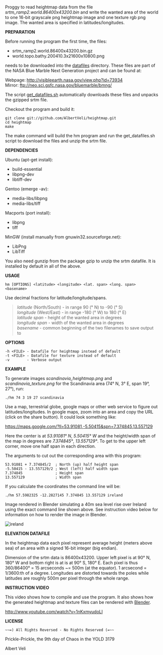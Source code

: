 Proggy to read heightmap data from the file *srtm_ramp2.world.86400x43200.bin*
and write the wanted area of the world to one 16-bit grayscale png heightmap image
and one texture rgb png image. The wanted area is specified in latitudes/longitudes.

**PREPARATION**

Before running the program the first time, the files:

* srtm_ramp2.world.86400x43200.bin.gz
* world.topo.bathy.200410.3x21600x10800.png

needs to be downloaded into the
[datafiles](https://github.com/AlbertVeli/heightmap/blob/master/datafiles/)
directory. These files are part of the NASA Blue Marble Next Generation project
and can be found at:

Webpage: http://visibleearth.nasa.gov/view.php?id=73934  
Mirror: ftp://neo.sci.gsfc.nasa.gov/bluemarble/bmng/

The script
[get_datafiles.sh](https://github.com/AlbertVeli/heightmap/blob/master/datafiles/get_datafiles.sh)
automatically downloads these files and unpacks the gzipped srtm file.

Checkout the program and build it:

    git clone git://github.com/AlbertVeli/heightmap.git
    cd heightmap
    make

The make command will build the hm program and run the get_datafiles.sh
script to download the files and unzip the srtm file.


**DEPENDENCIES**

Ubuntu (apt-get install):

 * build-essential
 * libpng-dev
 * libtiff-dev

Gentoo (emerge -av):

 * media-libs/libpng
 * media-libs/tiff

Macports (port install):

 * libpng
 * tiff

MinGW (install manually from gnuwin32.sourceforge.net):

 * LibPng
 * LibTiff

You also need gunzip from the package gzip to unzip the srtm datafile. It is
installed by default in all of the above.


**USAGE**

    hm [OPTIONS] <latitude> <longitude> <lat. span> <long. span> <basename>

Use decimal fractions for latitude/longitude/spans.  

> *latitude* (North/South) - in range 90 (° N) to -90 (° S)  
> *longitude* (West/East) - in range -180 (° W) to 180 (° E)  
> *latitude span* - height of the wanted area in degrees  
> *longitude span* - width of the wanted area in degrees  
> *basename* - common beginning of the two filenames to save output to


**OPTIONS**

    -h <FILE> - Datafile for heightmap instead of default
    -t <FILE> - Datafile for texture instead of default
    -v        - Verbose output


**EXAMPLE**

To generate images *scandinavia_heightmap.png* and *scandinavia_texture.png*
for the Scandinavia area (74° N, 3° E, span 19°, 27°), run:

    ./hm 74 3 19 27 scandinavia

Use a map, terrestrial globe, google maps or other web service to figure
out latitudes/longitudes. In google maps, zoom into an area and
copy the URL (click on the share button). It could look something like:

https://maps.google.com/?ll=53.91081,-5.50415&spn=7.374845,13.557129

Here the center is at *53.91081° N*, *5.50415° W* and the
height/width span of the map in degrees are *7.374845°*, *13.557129°*.
To get to the upper left corner, move one half span in each direction.

The arguments to cut out the corresponding area with this program:

    53.91081 + 7.374845/2  ; North (up) half height span
    -5.50415 - 13.557129/2 ; West (left) half width span
    7.374845               ; Height span
    13.557129              ; Width span

If you calculate the coordinates the command line will be:

    ./hm 57.5982325 -12.2827145 7.374845 13.557129 ireland

Image rendered in Blender simulating a 40m sea level rise over Ireland
using the exact command line shown above. See instruction video below
for information on how to render the image in Blender.

![ireland](https://raw.github.com/AlbertVeli/heightmap/gh-pages/images/ireland.png)


**ELEVATION DATAFILE**

In the heightmap data each pixel represent average height
(meters above sea) of an area with a signed 16-bit
integer (big endian).

Dimension of the srtm data is 86400x43200. Upper left pixel is at
90° N, 180° W and bottom right is at is at 90° S, 180° E.
Each pixel is thus 360/86400° = 15 arcseconds ~= 500m (at the equator).
1 arcsecond = 1/3600:th of a degree. Longitudes are distorted towards the
poles while latitudes are roughly 500m per pixel through the whole range.


**INSTRUCTION VIDEO**

This video shows how to compile and use the program. It also shows how
the generated heightmap and texture files can be rendered with
[Blender](http://www.blender.org/).

http://www.youtube.com/watch?v=1nKxmyudoLI


**LICENSE**

    ~~=) All Rights Reversed - No Rights Reserved (=~~

Prickle-Prickle, the 9th day of Chaos in the YOLD 3179

Albert Veli
